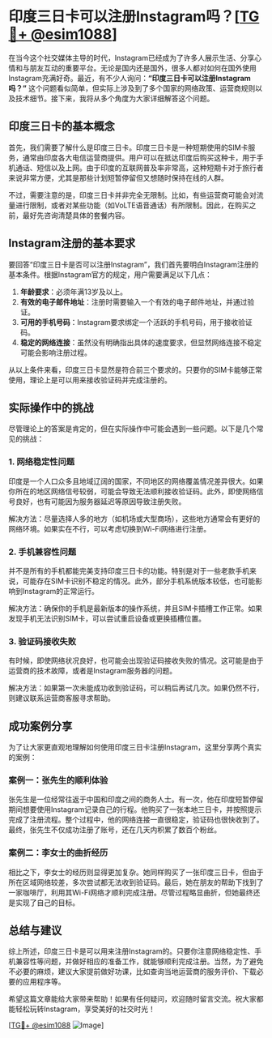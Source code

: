 # 印度三日卡可以注册Instagram吗？[[TG💪+ @esim1088](https://t.me/s/esim1088)]

在当今这个社交媒体主导的时代，Instagram已经成为了许多人展示生活、分享心情和与朋友互动的重要平台。无论是国内还是国外，很多人都对如何在国外使用Instagram充满好奇。最近，有不少人询问：**“印度三日卡可以注册Instagram吗？”** 这个问题看似简单，但实际上涉及到了多个国家的网络政策、运营商规则以及技术细节。接下来，我将从多个角度为大家详细解答这个问题。

## 印度三日卡的基本概念

首先，我们需要了解什么是印度三日卡。印度三日卡是一种短期使用的SIM卡服务，通常由印度各大电信运营商提供。用户可以在抵达印度后购买这种卡，用于手机通话、短信以及上网。由于印度的互联网普及率非常高，这种短期卡对于旅行者来说非常方便，尤其是那些计划短暂停留但又想随时保持在线的人群。

不过，需要注意的是，印度三日卡并非完全无限制。比如，有些运营商可能会对流量进行限制，或者对某些功能（如VoLTE语音通话）有所限制。因此，在购买之前，最好先咨询清楚具体的套餐内容。

## Instagram注册的基本要求

要回答“印度三日卡是否可以注册Instagram”，我们首先要明白Instagram注册的基本条件。根据Instagram官方的规定，用户需要满足以下几点：

1. **年龄要求**：必须年满13岁及以上。
2. **有效的电子邮件地址**：注册时需要输入一个有效的电子邮件地址，并通过验证。
3. **可用的手机号码**：Instagram要求绑定一个活跃的手机号码，用于接收验证码。
4. **稳定的网络连接**：虽然没有明确指出具体的速度要求，但显然网络连接不稳定可能会影响注册过程。

从以上条件来看，印度三日卡显然是符合前三个要求的。只要你的SIM卡能够正常使用，理论上是可以用来接收验证码并完成注册的。

## 实际操作中的挑战

尽管理论上的答案是肯定的，但在实际操作中可能会遇到一些问题。以下是几个常见的挑战：

### 1. 网络稳定性问题

印度是一个人口众多且地域辽阔的国家，不同地区的网络覆盖情况差异很大。如果你所在的地区网络信号较弱，可能会导致无法顺利接收验证码。此外，即使网络信号良好，也有可能因为服务器延迟等原因导致注册失败。

解决方法：尽量选择人多的地方（如机场或大型商场），这些地方通常会有更好的网络环境。如果实在不行，可以考虑切换到Wi-Fi网络进行注册。

### 2. 手机兼容性问题

并不是所有的手机都能完美支持印度三日卡的功能。特别是对于一些老款手机来说，可能存在SIM卡识别不稳定的情况。此外，部分手机系统版本较低，也可能影响到Instagram的正常运行。

解决方法：确保你的手机是最新版本的操作系统，并且SIM卡插槽工作正常。如果发现手机无法识别SIM卡，可以尝试重启设备或更换插槽位置。

### 3. 验证码接收失败

有时候，即使网络状况良好，也可能会出现验证码接收失败的情况。这可能是由于运营商的技术故障，或者是Instagram服务器的问题。

解决方法：如果第一次未能成功收到验证码，可以稍后再试几次。如果仍然不行，则建议联系运营商客服寻求帮助。

## 成功案例分享

为了让大家更直观地理解如何使用印度三日卡注册Instagram，这里分享两个真实的案例：

### 案例一：张先生的顺利体验

张先生是一位经常往返于中国和印度之间的商务人士。有一次，他在印度短暂停留期间想要使用Instagram记录自己的行程。他购买了一张本地三日卡，并按照提示完成了注册流程。整个过程中，他的网络连接一直很稳定，验证码也很快收到了。最终，张先生不仅成功注册了账号，还在几天内积累了数百个粉丝。

### 案例二：李女士的曲折经历

相比之下，李女士的经历则显得更加复杂。她同样购买了一张印度三日卡，但由于所在区域网络较差，多次尝试都无法收到验证码。最后，她在朋友的帮助下找到了一家咖啡厅，利用其Wi-Fi网络才顺利完成注册。尽管过程略显曲折，但她最终还是实现了自己的目标。

## 总结与建议

综上所述，印度三日卡是可以用来注册Instagram的。只要你注意网络稳定性、手机兼容性等问题，并做好相应的准备工作，就能够顺利完成注册。当然，为了避免不必要的麻烦，建议大家提前做好功课，比如查询当地运营商的服务评价、下载必要的应用程序等。

希望这篇文章能给大家带来帮助！如果有任何疑问，欢迎随时留言交流。祝大家都能轻松玩转Instagram，享受美好的社交时光！

[[TG💪+ @esim1088](https://t.me/s/esim1088) ![Image](https://i.postimg.cc/4NQfJmqS/Snipaste-2025-05-13-00-14-12.png)]